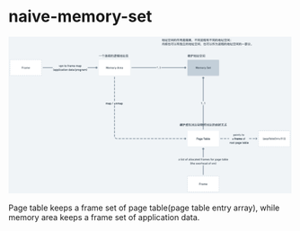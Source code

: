 # naive-memory-set

![virtual memory model](./virtual_memory_model.png)

Page table keeps a frame set of page table(page table entry array), while memory area keeps a frame set of application data.
